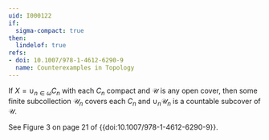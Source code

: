 ```yaml
---
uid: I000122
if:
  sigma-compact: true
then:
  lindelof: true
refs:
- doi: 10.1007/978-1-4612-6290-9
  name: Counterexamples in Topology
---
```

If $X = \cup_{n \in \omega} C_n$ with each $C_n$ compact and $\mathcal{U}$ is any open cover, then some finite subcollection $\mathcal{U}_n$ covers each $C_n$ and $\cup_n \mathcal{U}_n$ is a countable subcover of $\mathcal{U}$.


See Figure 3 on page 21 of {{doi:10.1007/978-1-4612-6290-9}}.
